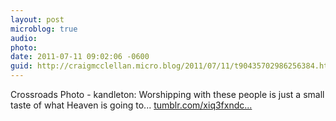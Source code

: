 ```yaml
---
layout: post
microblog: true
audio: 
photo: 
date: 2011-07-11 09:02:06 -0600
guid: http://craigmcclellan.micro.blog/2011/07/11/t90435702986256384.html
---
```

Crossroads Photo - kandleton: Worshipping with these people is just a small taste of what Heaven is going to... [tumblr.com/xiq3fxndc...](http://tumblr.com/xiq3fxndcx)
